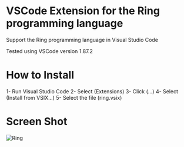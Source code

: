 VSCode Extension for the Ring programming language
==================================================

Support the Ring programming language in Visual Studio Code

Tested using VSCode version 1.87.2

How to Install
==============

1- Run Visual Studio Code
2- Select (Extensions)
3- Click (...)
4- Select (Install from VSIX...)
5- Select the file (ring.vsix) 

Screen Shot
===========

![Ring](https://github.com/ring-lang/ring/blob/master/tools/editors/vscode/ringinvscode.png)
